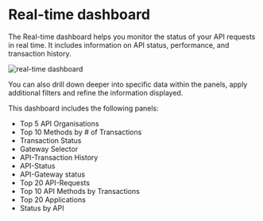 # Real-time dashboard

The Real-time dashboard helps you monitor the status of your API requests in real time. It includes information on API status, performance, and transaction history.

![real-time dashboard](./image/real-time.gif)

You can also drill down deeper into specific data within the panels, apply additional filters and refine the information displayed.

This dashboard includes the following panels:
- Top 5 API Organisations
- Top 10 Methods by # of Transactions
- Transaction Status
- Gateway Selector
- API-Transaction History
- API-Status
- API-Gateway status
- Top 20 API-Requests
- Top 10 API Methods by Transactions
- Top 20 Applications
- Status by API